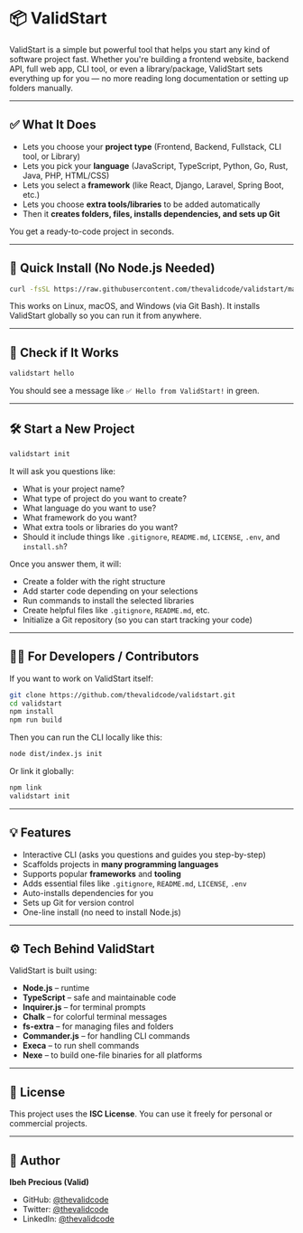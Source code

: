 # 📦 ValidStart

ValidStart is a simple but powerful tool that helps you start any kind of software project fast. Whether you're building a frontend website, backend API, full web app, CLI tool, or even a library/package, ValidStart sets everything up for you — no more reading long documentation or setting up folders manually.

---

## ✅ What It Does

- Lets you choose your **project type** (Frontend, Backend, Fullstack, CLI tool, or Library)
- Lets you pick your **language** (JavaScript, TypeScript, Python, Go, Rust, Java, PHP, HTML/CSS)
- Lets you select a **framework** (like React, Django, Laravel, Spring Boot, etc.)
- Lets you choose **extra tools/libraries** to be added automatically
- Then it **creates folders, files, installs dependencies, and sets up Git**

You get a ready-to-code project in seconds.

---

## 🚀 Quick Install (No Node.js Needed)

```bash
curl -fsSL https://raw.githubusercontent.com/thevalidcode/validstart/main/install.sh | bash
```

This works on Linux, macOS, and Windows (via Git Bash). It installs ValidStart globally so you can run it from anywhere.

---

## 🧪 Check if It Works

```bash
validstart hello
```

You should see a message like `✅ Hello from ValidStart!` in green.

---

## 🛠️ Start a New Project

```bash
validstart init
```

It will ask you questions like:

- What is your project name?
- What type of project do you want to create?
- What language do you want to use?
- What framework do you want?
- What extra tools or libraries do you want?
- Should it include things like `.gitignore`, `README.md`, `LICENSE`, `.env`, and `install.sh`?

Once you answer them, it will:

- Create a folder with the right structure
- Add starter code depending on your selections
- Run commands to install the selected libraries
- Create helpful files like `.gitignore`, `README.md`, etc.
- Initialize a Git repository (so you can start tracking your code)

---

## 👨‍💻 For Developers / Contributors

If you want to work on ValidStart itself:

```bash
git clone https://github.com/thevalidcode/validstart.git
cd validstart
npm install
npm run build
```

Then you can run the CLI locally like this:

```bash
node dist/index.js init
```

Or link it globally:

```bash
npm link
validstart init
```

---

## 💡 Features

- Interactive CLI (asks you questions and guides you step-by-step)
- Scaffolds projects in **many programming languages**
- Supports popular **frameworks** and **tooling**
- Adds essential files like `.gitignore`, `README.md`, `LICENSE`, `.env`
- Auto-installs dependencies for you
- Sets up Git for version control
- One-line install (no need to install Node.js)

---

## ⚙️ Tech Behind ValidStart

ValidStart is built using:

- **Node.js** – runtime
- **TypeScript** – safe and maintainable code
- **Inquirer.js** – for terminal prompts
- **Chalk** – for colorful terminal messages
- **fs-extra** – for managing files and folders
- **Commander.js** – for handling CLI commands
- **Execa** – to run shell commands
- **Nexe** – to build one-file binaries for all platforms

---

## 📄 License

This project uses the **ISC License**. You can use it freely for personal or commercial projects.

---

## 🔗 Author

**Ibeh Precious (Valid)**

- GitHub: [@thevalidcode](https://github.com/thevalidcode)
- Twitter: [@thevalidcode](https://twitter.com/thevalidcode)
- LinkedIn: [@thevalidcode](https://www.linkedin.com/in/thevalidcode)
